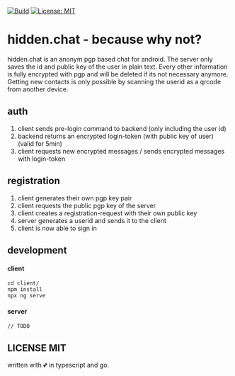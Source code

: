 [![Build](https://github.com/fischer-matthias/hidden.chat/workflows/Build/badge.svg)](https://github.com/fischer-matthias/hidden.chat/actions?query=workflow%3ABuild) [![License: MIT](https://img.shields.io/badge/License-MIT-yellow.svg)](https://github.com/fischer-matthias/hidden.chat/blob/master/LICENSE)
# hidden.chat - because why not?
hidden.chat is an anonym pgp based chat for android. The server only saves the id and public key of the user in plain text. Every other information is fully encrypted with pgp and will be deleted if its not necessary anymore. Getting new contacts is only possible by scanning the userid as a qrcode from another device.

## auth
1. client sends pre-login command to backend (only including the user id)
2. backend returns an encrypted login-token (with public key of user) (valid for 5min)
3. client requests new encrypted messages / sends encrypted messages with login-token

## registration
1. client generates their own pgp key pair
2. client requests the public pgp key of the server
3. client creates a registration-request with their own public key
4. server generates a userid and sends it to the client
5. client is now able to sign in

## development
#### client
```
cd client/
npm install
npx ng serve
```

#### server
```
// TODO
```

## LICENSE MIT
written with :two_hearts: in typescript and go.
